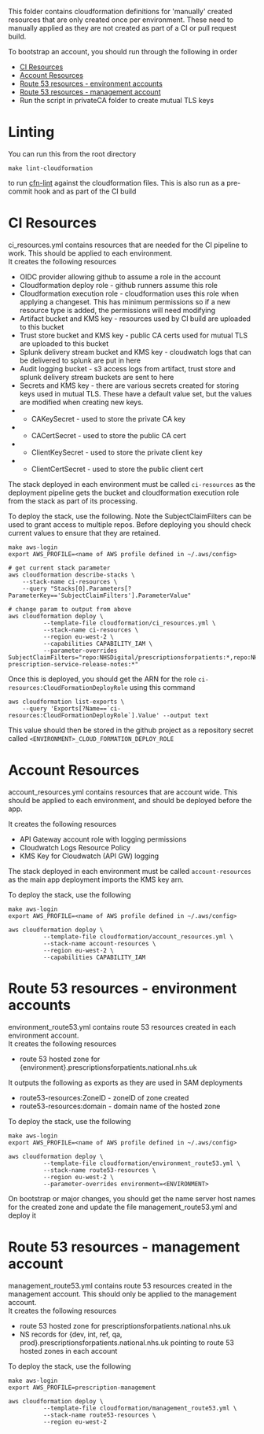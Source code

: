 This folder contains cloudformation definitions for 'manually' created resources that are only created once per environment. These need to manually applied as they are not created as part of a CI or pull request build.

To bootstrap an account, you should run through the following in order

- [CI Resources](#ci-resources)
- [Account Resources](#account-resources)
- [Route 53 resources - environment accounts](#route-53-resources---environment-accounts)
- [Route 53 resources - management account](#route-53-resources---management-account)
- Run the script in privateCA folder to create mutual TLS keys

# Linting

You can run this from the root directory

```
make lint-cloudformation
```

to run [cfn-lint](https://github.com/aws-cloudformation/cfn-lint) against the cloudformation files. This is also run as a pre-commit hook and as part of the CI build

# CI Resources

ci_resources.yml contains resources that are needed for the CI pipeline to work. This should be applied to each environment.  
It creates the following resources

- OIDC provider allowing github to assume a role in the account
- Cloudformation deploy role - github runners assume this role
- Cloudformation execution role - cloudformation uses this role when applying a changeset. This has minimum permissions so if a new resource type is added, the permissions will need modifying
- Artifact bucket and KMS key - resources used by CI build are uploaded to this bucket
- Trust store bucket and KMS key - public CA certs used for mutual TLS are uploaded to this bucket
- Splunk delivery stream bucket and KMS key - cloudwatch logs that can be delivered to splunk are put in here
- Audit logging bucket - s3 access logs from artifact, trust store and splunk delivery stream buckets are sent to here
- Secrets and KMS key - there are various secrets created for storing keys used in mutual TLS. These have a default value set, but the values are modified when creating new keys.
- - CAKeySecret - used to store the private CA key
- - CACertSecret - used to store the public CA cert
- - ClientKeySecret - used to store the private client key
- - ClientCertSecret - used to store the public client cert

The stack deployed in each environment must be called `ci-resources` as the deployment pipeline gets the bucket and cloudformation execution role from the stack as part of its processing.

To deploy the stack, use the following. Note the SubjectClaimFilters can be used to grant access to multiple repos. Before deploying you should check current values to ensure that they are retained.

```
make aws-login
export AWS_PROFILE=<name of AWS profile defined in ~/.aws/config>

# get current stack parameter
aws cloudformation describe-stacks \
    --stack-name ci-resources \
    --query "Stacks[0].Parameters[?ParameterKey=='SubjectClaimFilters'].ParameterValue"

# change param to output from above
aws cloudformation deploy \
          --template-file cloudformation/ci_resources.yml \
          --stack-name ci-resources \
          --region eu-west-2 \
          --capabilities CAPABILITY_IAM \
          --parameter-overrides SubjectClaimFilters="repo:NHSDigital/prescriptionsforpatients:*,repo:NHSDigital/electronic-prescription-service-release-notes:*"
```

Once this is deployed, you should get the ARN for the role `ci-resources:CloudFormationDeployRole` using this command

```
aws cloudformation list-exports \
    --query 'Exports[?Name==`ci-resources:CloudFormationDeployRole`].Value' --output text
```

This value should then be stored in the github project as a repository secret called `<ENVIRONMENT>_CLOUD_FORMATION_DEPLOY_ROLE`

# Account Resources

account_resources.yml contains resources that are account wide. This should be applied to each environment, and should be deployed before the app.

It creates the following resources

- API Gateway account role with logging permissions
- Cloudwatch Logs Resource Policy
- KMS Key for Cloudwatch (API GW) logging

The stack deployed in each environment must be called `account-resources` as the main app deployment imports the KMS key arn.

To deploy the stack, use the following

```
make aws-login
export AWS_PROFILE=<name of AWS profile defined in ~/.aws/config>

aws cloudformation deploy \
          --template-file cloudformation/account_resources.yml \
          --stack-name account-resources \
          --region eu-west-2 \
          --capabilities CAPABILITY_IAM
```

# Route 53 resources - environment accounts

environment_route53.yml contains route 53 resources created in each environment account.  
It creates the following resources

- route 53 hosted zone for {environment}.prescriptionsforpatients.national.nhs.uk

It outputs the following as exports as they are used in SAM deployments

- route53-resources:ZoneID - zoneID of zone created
- route53-resources:domain - domain name of the hosted zone

To deploy the stack, use the following

```
make aws-login
export AWS_PROFILE=<name of AWS profile defined in ~/.aws/config>

aws cloudformation deploy \
          --template-file cloudformation/environment_route53.yml \
          --stack-name route53-resources \
          --region eu-west-2 \
          --parameter-overrides environment=<ENVIRONMENT>
```

On bootstrap or major changes, you should get the name server host names for the created zone and update the file management_route53.yml and deploy it

# Route 53 resources - management account

management_route53.yml contains route 53 resources created in the management account. This should only be applied to the management account.  
It creates the following resources

- route 53 hosted zone for prescriptionsforpatients.national.nhs.uk
- NS records for {dev, int, ref, qa, prod}.prescriptionsforpatients.national.nhs.uk pointing to route 53 hosted zones in each account

To deploy the stack, use the following

```
make aws-login
export AWS_PROFILE=prescription-management

aws cloudformation deploy \
          --template-file cloudformation/management_route53.yml \
          --stack-name route53-resources \
          --region eu-west-2
```
